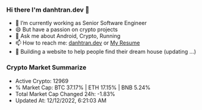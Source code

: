 ### Hi there I'm danhtran.dev 👋

- 🔭 I’m currently working as Senior Software Engineer
- 😄 But have a passion on crypto projects
- 💬 Ask me about Android, Crypto, Running 
- 📫 How to reach me: <a href="https://danhtran.dev" target="_blank">danhtran.dev</a> or <a href="Dan-Resume.pdf" target="_blank">My Resume</a>
- 🌱 Building a website to help people find their dream house (updating ...)

### Crypto Market Summarize
- Active Crypto: 12969
- % Market Cap: BTC 37.17% | ETH 17.15% | BNB 5.24%
- Total Market Cap Changed 24h: -1.83%
- Updated At: 12/12/2022, 6:21:03 AM
